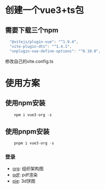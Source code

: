 # 创建一个vue3+ts包

## 需要下载三个npm
```javascript
  "@vitejs/plugin-vue": "^1.9.4",
  "vite-plugin-dts": "^1.4.1",
  "unplugin-vue-define-options": "^0.10.0",
```
  修改自己的vite.config.ts

# 使用方案
## 使用npm安装
```javascript
    npm i vue3-org -s
```
## 使用pnpm安装
```javascript
    pnpm i vue3-org -s
```

### 登录
- [org](): 组织架构图
- [pdf](): pdf渲染
- [pie](): 3d饼图
